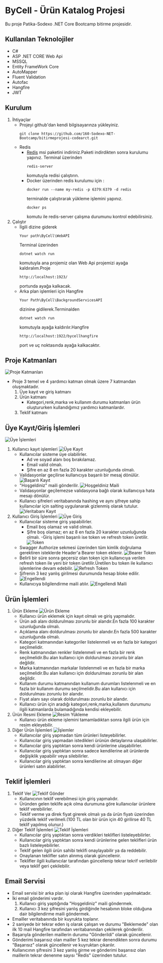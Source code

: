 # ByCell - Ürün Katalog Projesi</center>
<p> Bu proje Patika-Sodexo .NET Core Bootcamp bitirme projesidir. 
</p>
 
## Kullanılan Teknolojiler
- C#                    
- ASP .NET CORE Web Api
- MSSQL
- Entity FrameWork Core
- AutoMapper
- Fluent Validation
- Autofac
- Hangfire
- JWT

## Kurulum
1. İhtiyaçlar
    - Projeyi github'dan kendi bilgisayarınza yükleyiniz.
        ```
        git clone https://github.com/160-Sodexo-NET-Bootcamp/bitirmeprojesi-codearct.git
        ```
    - Redis
        - [Redis](https://github.com/microsoftarchive/redis/releases) msi paketini indiriniz.Paketi indirdikten sonra kurulumu yapınız.
            Terminal üzerinden 
            ``` 
            redis-server 
            ```
            komutuyla redisi çalıştırın.
        - Docker üzerinden redis kurulumu için : 
            ```
            docker run --name my-redis -p 6379:6379 -d redis
            ```
            terminalde çalıştırarak yükleme işlemini yapınız.
            ```
            docker ps
            ```
            komutu ile redis-server çalışma durumunu kontrol edebilirsiniz.
2. Çalıştır
    - İlgili dizine giderek
        ```
        Your path\ByCell\WebAPI 
        ```
        Terminal üzerinden
        ```
        dotnet watch run
        ```
        komutuyla ana projemiz olan Web Api projemizi ayağa kaldıralım.Proje
        ```
        http://localhost:1923/
        ```
        portunda ayağa kalkacak.
    - Arka plan işlemleri için Hangfire
        ```
        Your Path\ByCell\BackgroundServicesAPI
        ```
        dizinine gidilerek.Terminalden
        ```
        dotnet watch run
        ```
        komutuyla ayağa kaldırılır.Hangfire
        ```
        http://localhost:1922/bycellhangfire
        ```
        port ve uç noktasında ayağa kalkacaktır.


## Proje Katmanları 
![Proje Katmanları](./ReadMePhotos/ProjectLayers.JPG)
- Proje 3 temel ve 4 yardımcı katman olmak üzere 7 katmandan oluşmaktadır.
    1. Üye kayıt ve giriş katmanı
    2. Ürün katmanı
        - Kategori,renk,marka ve kullanım durumu katmanları ürün oluştururken kullandığımız yardımcı katmanlardır.
    3. Teklif katmanı

## Üye Kayıt/Giriş İşlemleri
![Üye İşlemleri](./ReadMePhotos/Auth.JPG)
1. Kullanıcı kayıt işlemleri
![Üye Kayıt](./ReadMePhotos/Register.JPG)
    - Kullanıcılar sisteme üye olabilirler.
        - Ad ve soyad alanı boş bırakılamaz.
        - Email valid olmalı.
        - Şifre en az 8 en fazla 20 karakter uzunluğunda olmalı.
    - Validasyonlar geçilirse kullanıcıya başarılı bir mesaj dönülür.
![Başarılı Kayıt](./ReadMePhotos/RegisterSuccesResponse.JPG)
    - "Hoşgeldiniz" maili gönderilir.
![Hoşgeldiniz Maili](./ReadMePhotos/RegisteredMail.JPG)
    - Validasyonlar geçilemezse validasyona bağlı olarak kullanıcıya hata mesajı dönülür.
    - Kullanıcı şifreleri veritabanında hashing ve aynı şifreye sahip kullanıcılar için salting uygulanarak gizlenmiş olarak tutulur.
![Veritabanı Kayıt](./ReadMePhotos/RegisteredUser.JPG)
2. Kullanıcı Giriş İşlemleri
![Üye Giriş](./ReadMePhotos/Login.JPG)
    - Kullanıcılar sisteme giriş yapabilirler.
        - Email boş olamaz ve valid olmalı.
        - Şifre boş olamaz; en az 8 en fazla 20 karakter uzunluğunda olmalı.
    -Giriş işlemi başarılı ise token ve refresh token üretilir.
![Token](./ReadMePhotos/Token.JPG)
    - Swagger Authorize sekmesi üzerinden tüm kimlik doğrulama gerektiren isteklerde Header'a Bearer token eklenir.
![Bearer Token](./ReadMePhotos/SwaggerAuth.JPG)
    - Belirli bir süre sonra geçersiz olan token için kullanıcıya verilen refresh token ile yeni bir token üretilir.Üretilen bu token ile kullanıcı işlemlerine devam edebilir.
![Refresh Token](./ReadMePhotos/RefreshToken.JPG)
    - Şifrenin 3 kez yanlış girilmesi durumunda hesap bloke edilir.
![Engellendi](./ReadMePhotos/BlokedUser.JPG)
    - Kullanıcıya bilgilendirme maili atılır.
![Engellendi Maili](./ReadMePhotos/BlockedMail.JPG)

## Ürün İşlemleri
1. Ürün Ekleme
![Ürün Ekleme](./ReadMePhotos/AddProduct.JPG)
    - Kullanıcı ürün eklemek için kayıt olmalı ve giriş yapmalıdır.
    - Ürün adı alanı doldurulması zorunlu bir alandır.En fazla 100 karakter uzunluğunda olmalı.
    - Açıklama alanı doldurulması zorunlu bir alandır.En fazla 500 karakter uzunluğunda olmalı.
    - Kategori katmanından kategoriler listelenmeli ve en fazla bir kategori seçilmelidir.
    - Renk katmanından renkler listelenmeli ve en fazla bir renk seçilmelidir.Bu alan kullanıcı için doldurulması zorunlu bir alan değildir.
    - Marka katmanından markalar listelenmeli ve en fazla bir marka seçilmelidir.Bu alan kullanıcı için doldurulması zorunlu bir alan değildir.
    - Kullanım durumu katmanından kullanum durumları listelenmeli ve en fazla bir kullanım durumu seçilmelidir.Bu alan kullanıcı için doldurulması zorunlu bir alandır.
    - Fiyat alanı sayı olarak doldurulması zorunlu bir alandır.
    - Kullanıcı ürün için aradığı kategori,renk,marka,kullanım durumunu ilgili katmanlarda bulamadığında kendisi ekleyebilir. 
2. Ürün Resmi Ekleme
![Resim Yükleme](./ReadMePhotos/ImageUpload.JPG)
    - Kullanıcı ürün ekleme işlemini tamamladıktan sonra ilgili ürün için resim ekleyebilir.
3. Diğer Ürün İşlemleri
![İşlemler](./ReadMePhotos/MainProduct.JPG)
    - Kullanıcılar giriş yapmadan tüm ürünleri listeyebilirler.
    - Kullanıcılar giriş yapmadan istedikleri ürünün detaylarına ulaşabilirler.
    - Kullanıcılar giriş yaptıktan sonra kendi ürünlerine ulaşabilirler.
    - Kullanıcılar giriş yaptıktan sonra sadece kendilerine ait ürünlerde değişiklik yapabilir veya silebilirler.
    - Kullanıcılar giriş yaptıktan sonra kendilerine ait olmayan diğer ürünleri satın alabilirler.
## Teklif İşlemleri
1. Teklif Ver
![Teklif Gönder](./ReadMePhotos/SendOffer.JPG)
    - Kullanıcının teklif verebilmesi için giriş yapmalıdır.
    - Üründen gelen teklife açık olma durumuna göre kullanıcılar ürünlere teklif verebilirler.
    - Teklif verme ya direk fiyat girerek olmalı ya da ürün fiyatı üzerinden yüzdelik teklif verilmeli.(100 TL olan bir ürün için 40 girilirse 40 TL teklif yapılmış olunur.)
2. Diğer Teklif İşlemleri
![Teklif İşlemleri](./ReadMePhotos/MainOffer.JPG)
    - Kullanıcılar giriş yaptıktan sonra verdikleri teklifleri listeleyebilirler.
    - Kullanıcılar giriş yaptıktan sonra kendi ürünlerine gelen teklifleri ürün bazlı listeleyebilirler.
    - Teklif gelen ilgili ürün sahibi teklifi onaylayabilir ya da reddebilir.
    - Onaylanan teklifler satın alınmış olarak güncellenir.
    - Teklifler ilgili kullanıcılar tarafından güncellenip tekrar tekrif verilebilir veya teklif geri çekilebilir. 
## Email Servisi
- Email servisi bir arka plan işi olarak Hangfire üzerinden yapılmaktadır.
- İki email gönderimi vardır.
    1. Kullanıcı giriş yaptığında "Hoşgeldiniz" maili göndermek.
    2. Kullanıcı 3 kez şifresini yanlış girdiğinde hesabının bloke olduğuna dair bilgilendirme maili göndermek.
- Emailler veritabanında bir kuyrukta toplanır.
- 2 saniyede bir tekrar eden iş olarak çalışan ve durumu "Beklemede" olan ilk 10 mail Hangfire tarafından veritabanından çekilerek gönderilir.
- Başarıyla gönderilen maillerin durumu "Gönderildi" olarak güncellenir.
- Gönderimi başarısız olan mailler 5 kez tekrar denendikten sonra durumu "Başarısız" olarak güncellenir ve kuyruktan çıkarılır.
- Kullanıcının şifresini 3 kez yanlış girme  ve gönderimi başarısız olan maillerin tekrar denenme sayısı "Redis" üzerinden tutulur.
